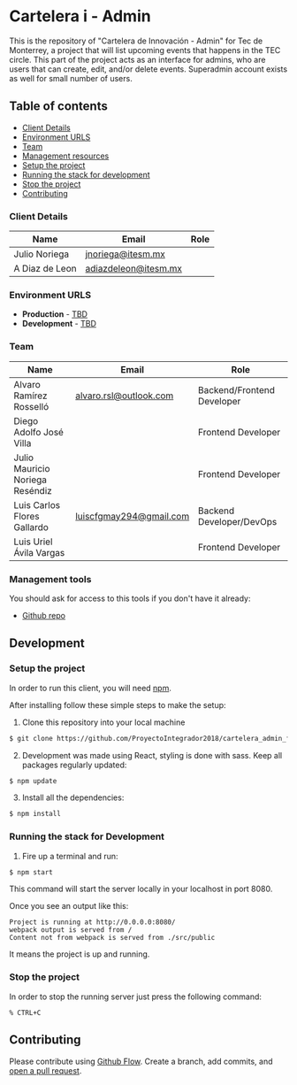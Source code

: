 # Cartelera i - Admin

This is the repository of "Cartelera de Innovación - Admin" for Tec de Monterrey,
a project that will list upcoming events that happens in the TEC circle. This
part of the project acts as an interface for admins, who are users that can create,
edit, and/or delete events. Superadmin account exists as well for small number of users.

## Table of contents

* [Client Details](#client-details)
* [Environment URLS](#environment-urls)
* [Team](#team)
* [Management resources](#management-resources)
* [Setup the project](#setup-the-project)
* [Running the stack for development](#running-the-stack-for-development)
* [Stop the project](#stop-the-project)
* [Contributing](#contributing)


### Client Details

| Name               | Email                 | Role |
| ------------------ | --------------------- | ---- |
| Julio Noriega      | jnoriega@itesm.mx     |      |
| A Diaz de Leon     | adiazdeleon@itesm.mx  |      |


### Environment URLS

* **Production** - [TBD](TBD)
* **Development** - [TBD](TBD)

### Team

| Name                             | Email                   | Role                       |
| -------------------------------- | ----------------------- | -------------------------- |
| Alvaro Ramírez Rosselló          | alvaro.rsl@outlook.com  | Backend/Frontend Developer |
| Diego Adolfo José Villa          |                         | Frontend Developer         |
| Julio Mauricio Noriega Reséndiz  |                         | Frontend Developer         |
| Luis Carlos Flores Gallardo      | luiscfgmay294@gmail.com | Backend Developer/DevOps   |
| Luis Uriel Ávila Vargas          |                         | Frontend Developer         |

### Management tools

You should ask for access to this tools if you don't have it already:

* [Github repo](https://github.com/ProyectoIntegrador2018/cartelera_admin_frontend)
<!-- * [Backlog]() -->
<!-- * [Heroku](https://cartelerai-api.herokuapp.com/) -->
<!-- * [Documentation]() -->

## Development

### Setup the project

In order to run this client, you will need [npm](https://www.npmjs.com/).

After installing follow these simple steps to make the setup:

1. Clone this repository into your local machine

```bash
$ git clone https://github.com/ProyectoIntegrador2018/cartelera_admin_frontend
```
2. Development was made using React, styling is done with sass. Keep all packages regularly updated:

```bash
$ npm update
```

3. Install all the dependencies:

```bash
$ npm install
```

### Running the stack for Development

1. Fire up a terminal and run:

```bash
$ npm start
```

This command will start the server locally in your localhost in port 8080.

Once you see an output like this:

```
Project is running at http://0.0.0.0:8080/
webpack output is served from /
Content not from webpack is served from ./src/public
```

It means the project is up and running.

### Stop the project

In order to stop the running server just press the following command:

```
% CTRL+C
```

## Contributing

Please contribute using [Github Flow](https://guides.github.com/introduction/flow/). Create a branch, add commits, and [open a pull request](https://github.com/ProyectoIntegrador2018/cartelera_admin_frontend).
